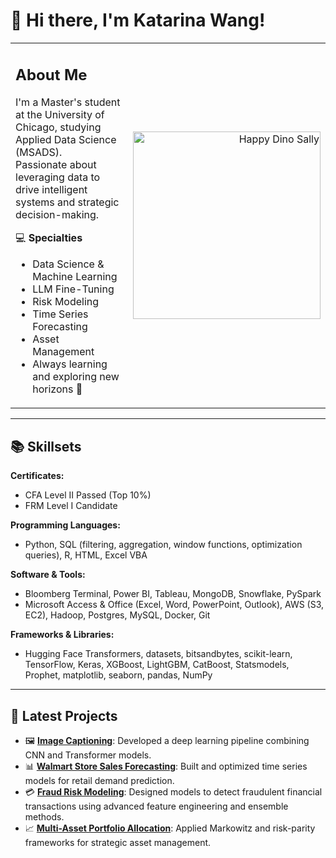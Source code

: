 # 👋 Hi there, I'm Katarina Wang!
<table>
<tr>
<td>

## About Me
I'm a Master's student at the University of Chicago, studying Applied Data Science (MSADS).  
Passionate about leveraging data to drive intelligent systems and strategic decision-making.

💻 **Specialties**  
- Data Science & Machine Learning  
- LLM Fine-Tuning  
- Risk Modeling  
- Time Series Forecasting  
- Asset Management  
- Always learning and exploring new horizons 🚀

</td>
<td>

<p align="right">
  <img src="https://media.giphy.com/media/uVgqFuSbAQ15tV1NsK/giphy.gif" width="300" alt="Happy Dino Sally">
</p>

</td>
</tr>
</table>

---


## 📚 Skillsets
**Certificates:**  
- CFA Level II Passed (Top 10%)  
- FRM Level I Candidate  

**Programming Languages:**  
- Python, SQL (filtering, aggregation, window functions, optimization queries), R, HTML, Excel VBA

**Software & Tools:**  
- Bloomberg Terminal, Power BI, Tableau, MongoDB, Snowflake, PySpark  
- Microsoft Access & Office (Excel, Word, PowerPoint, Outlook), AWS (S3, EC2), Hadoop, Postgres, MySQL, Docker, Git  

**Frameworks & Libraries:**  
- Hugging Face Transformers, datasets, bitsandbytes, scikit-learn, TensorFlow, Keras, XGBoost, LightGBM, CatBoost, Statsmodels, Prophet, matplotlib, seaborn, pandas, NumPy

---

## 🚀 Latest Projects
- 🖼️ [**Image Captioning**](https://github.com/katarinaa19/Image-Captioning): Developed a deep learning pipeline combining CNN and Transformer models.  
- 📊 [**Walmart Store Sales Forecasting**](https://github.com/katarinaa19/Walmart-Store-Sales-Forecasting): Built and optimized time series models for retail demand prediction.  
- 💳 [**Fraud Risk Modeling**](https://github.com/katarinaa19/Fraud-Risk-Modeling-for-Financial-Transactions): Designed models to detect fraudulent financial transactions using advanced feature engineering and ensemble methods.  
- 📈 [**Multi-Asset Portfolio Allocation**](https://github.com/katarinaa19/Multi-Asset-Portfolio-Allocation): Applied Markowitz and risk-parity frameworks for strategic asset management.

